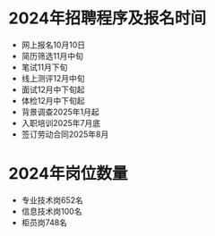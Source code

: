 # 2024年招聘程序及报名时间

* 网上报名10月10日
* 简历筛选11月中旬
* 笔试11月下旬
* 线上测评12月中旬
* 面试12月中下旬起
* 体检12月中下旬起
* 背景调查2025年1月起
* 入职培训2025年7月底
* 签订劳动合同2025年8月
# 2024年岗位数量

* 专业技术岗652名
* 信息技术岗100名
* 柜员岗748名